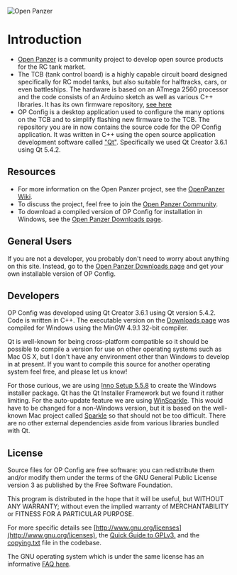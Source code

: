 ![Open Panzer](http://www.openpanzer.org/images/github/openpanzeropconfig.png)
# Introduction
  * [Open Panzer](http://www.openpanzer.org) is a community project to develop open source products for the RC tank market. 
  * The TCB (tank control board) is a highly capable circuit board designed specifically for RC model tanks, but also suitable for halftracks, cars, or even battleships. The hardware is based on an ATmega 2560 processor and the code consists of an Arduino sketch as well as various C++ libraries. It has its own firmware repository, [see here](https://github.com/OpenPanzerProject/TCB)
  * OP Config is a desktop application used to configure the many options on the TCB and to simplify flashing new firmware to the TCB. The repository you are in now contains the source code for the OP Config application. It was written in C++ using the open source application development software called ["Qt"](http://www.qt.io/developers/). Specifically we used Qt Creator 3.6.1 using Qt 5.4.2. 

## Resources
  * For more information on the Open Panzer project, see the [OpenPanzer Wiki](http://wiki.openpanzer.org).
  * To discuss the project, feel free to join the [Open Panzer Community](http://openpanzer.org/forum/index.php?action=forum).
  * To download a compiled version of OP Config for installation in Windows, see the [Open Panzer Downloads page](http://www.openpanzer.org/downloads). 

## General Users
If you are not a developer, you probably don't need to worry about anything on this site. Instead, go to the [Open Panzer Downloads page](http://www.openpanzer.org/downloads) and get your own installable version of OP Config. 

## Developers
OP Config was developed using Qt Creator 3.6.1 using Qt version 5.4.2. Code is written in C++. The executable version on the [Downloads page](http://www.openpanzer.org/downloads) was compiled for Windows using the MinGW 4.9.1 32-bit compiler. 

Qt is well-known for being cross-platform compatible so it should be possible to compile a version for use on other operating systems such as Mac OS X, but I don't have any environment other than Windows to develop in at present. If you want to compile this source for another operating system feel free, and please let us know! 

For those curious, we are using [Inno Setup 5.5.8](http://www.jrsoftware.org/isinfo.php) to create the Windows installer package. Qt has the Qt Installer Framework but we found it rather limiting. For the auto-update feature we are using [WinSparkle](https://github.com/vslavik/winsparkle). This would have to be changed for a non-Windows version, but it is based on the well-known Mac project called [Sparkle](https://sparkle-project.org/) so that should not be too difficult. There are no other external dependencies aside from various libraries bundled with Qt. 

## License
Source files for OP Config are free software: you can redistribute them and/or modify them under the terms of the GNU General Public License version 3 as published by the Free Software Foundation.

This program is distributed in the hope that it will be useful, but WITHOUT ANY WARRANTY; without even the implied warranty of MERCHANTABILITY or FITNESS FOR A PARTICULAR PURPOSE. 

For more specific details see [http://www.gnu.org/licenses](http://www.gnu.org/licenses), the [Quick Guide to GPLv3.](http://www.gnu.org/licenses/quick-guide-gplv3.html) and the [copying.txt](https://github.com/OpenPanzerProject/OP-Config/blob/master/COPYING.txt) file in the codebase.

The GNU operating system which is under the same license has an informative [FAQ here](http://www.gnu.org/licenses/gpl-faq.html).
